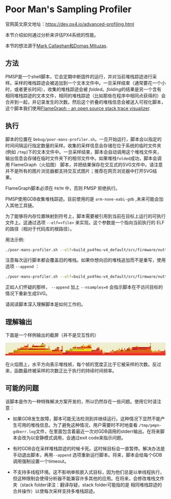# Poor Man's Sampling Profiler

官网英文原文地址：https://dev.px4.io/advanced-profiling.html

本节介绍如何通过分析来评估PX4系统的性能。

本节的想法源于[Mark Callaghan和Domas Mituzas](https://dom.as/2009/02/15/poor-mans-contention-profiling/).



## 方法



PMSP是一个shell脚本，它会定期中断固件的运行，并对当前堆栈踪迹进行采样。采样的堆栈踪迹会被追加到一个文本文件中。一旦采样结束（通常要花一个小时，或者更长时间），收集的堆栈踪迹会被 *folded*。*folding*的结果是另一个含有相同堆栈踪迹的文本文件，相同的堆栈踪迹（比如那些在程序中相同点获得的）会合并到一起，并记录发生的次数。然后这个折叠的堆栈信息会被送入可视化脚本，这个脚本我们使用[FlameGraph - an open source stack trace visualizer](http://www.brendangregg.com/flamegraphs.html).

## 执行


脚本的位置在 `Debug/poor-mans-profiler.sh`。一旦开始运行，脚本会以指定的时间间隔运行指定数量的采样。收集的采样信息会存储在位于系统的临时文件夹(例如 `/tmp`)下的文本文件中。一旦采样结束，脚本会自动调用这个堆栈文件夹，输出信息会存储在临时文件夹下的相邻文件中。如果堆栈`folded`成功，脚本会调用 FlameGraph（火焰图） 脚本，并把结果保存在交互式的SVG文件中。请注意并不是所有的图片浏览器都支持交互式图片；推荐在网页浏览器中打开SVG结果。

FlameGraph脚本必须在 `PATH` 中，否则 PMSP 拒绝执行。

PMSP使用GDB收集堆栈踪迹。目前使用的是 `arm-none-eabi-gdb` ,未来可能会加入其他工具链。

为了能够将内存位置映射到符号上，脚本需要被引用到当前在目标上运行的可执行文件上。这通过选项 `--elf=<file>` 来实现。这个参数是一个指向当前执行的 ELF 的路径（相对于代码库的根路径）。  

用法示例:

```bash
./poor-mans-profiler.sh --elf=build_px4fmu-v4_default/src/firmware/nuttx/firmware_nuttx --nsamples=30000
```

注意每次运行脚本都会覆盖旧的堆栈。如果你想向旧的堆栈追加而不是重写，使用选项 `--append` ：

```bash
./poor-mans-profiler.sh --elf=build_px4fmu-v4_default/src/firmware/nuttx/firmware_nuttx --nsamples=30000 --append
```

正如人们怀疑的那样， `--append` 加上 `--nsamples=0` 会指示脚本在不访问目标的情况下重新生成SVG。


请阅读脚本深入理解脚本是如何工作的。

## 理解输出

下面是一个样例输出的截屏（并不是交互性的）

![FlameGraph Example](../../images/flamegraph-example.png)


在火焰图上，水平方向表示堆栈帧，每个帧的宽度正比于它被采样的次数。反过来，函数最终被采样的次数正比于执行的持续时间频率。

## 可能的问题


该脚本是作为一种特殊解决方案开发的，所以仍然存在一些问题。使用它时请注意：


* 如果GDB发生故障，脚本可能无法检测到并继续运行。这种情况下显然不能产生可用的堆栈信息。为了避免这种情况，用户需要时不时地查看 `/tmp/pmpn-gdberr.log`文件，在里面包含着最近一次对GDB调用的stderr输出。在将来脚本会改为以安静模式调用，会通过exit code来指示问题。


* 有时GDB会在采样堆栈踪迹的时候卡死。这时候目标会一直暂停。解决办法是手动退出脚本，再用`--append` 选项重新运行脚本。将来，脚本会给每个GDB调用强制设置一个timeout。

* 不支持多线程环境。这不影响单核嵌入式目标，因为他们总是以单线程执行，但这种限制会使得分析器不能兼容许多其他的应用。在将来，会修改堆栈文件夹（stack folder译注：翻译存疑，stack folder可能指的是 相同堆栈踪迹的合并操作）以使每次采样支持多堆栈踪迹。
